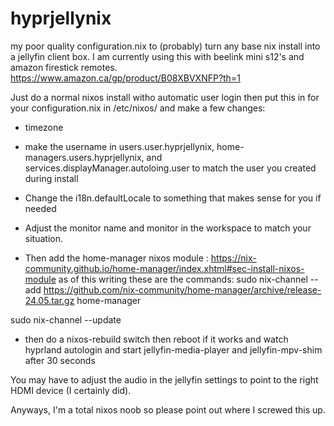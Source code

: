 # hyprjellynix
my poor quality configuration.nix to (probably) turn any base nix install into a jellyfin client box. I am currently using this with beelink mini s12's and amazon firestick remotes. https://www.amazon.ca/gp/product/B08XBVXNFP?th=1


Just do a normal nixos install witho automatic user login then put this in for your configuration.nix in /etc/nixos/ and make a few changes:

- timezone

- make the username in users.user.hyprjellynix, home-managers.users.hyprjellynix, and services.displayManager.autoloing.user to match the user you created during install

- Change the i18n.defaultLocale to something that makes sense for you if needed
- Adjust the monitor name  and monitor in the workspace to match your situation.

-  Then add the home-manager nixos module : https://nix-community.github.io/home-manager/index.xhtml#sec-install-nixos-module
  as of this writing these are the commands:
  sudo nix-channel --add https://github.com/nix-community/home-manager/archive/release-24.05.tar.gz home-manager

  sudo nix-channel --update


 - then do a nixos-rebuild switch then reboot if it works and watch hyprland autologin and start jellyfin-media-player and jellyfin-mpv-shim after 30 seconds

  You may have to adjust the audio in the jellyfin settings to point to the right HDMI device (I certainly did).

  Anyways, I'm a total nixos noob so please point out where I screwed this up.
